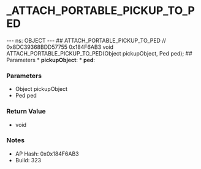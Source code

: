 # _ATTACH_PORTABLE_PICKUP_TO_PED

--- ns: OBJECT --- ## ATTACH_PORTABLE_PICKUP_TO_PED  // 0x8DC39368BDD57755 0x184F6AB3 void ATTACH_PORTABLE_PICKUP_TO_PED(Object pickupObject, Ped ped);   ## Parameters * **pickupObject**: * **ped**:

### Parameters
* Object pickupObject
* Ped ped

### Return Value
* void

### Notes
* AP Hash: 0x0x184F6AB3
* Build: 323

